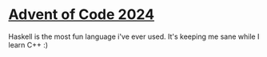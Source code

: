 # [Advent of Code 2024](https://adventofcode.com)

Haskell is the most fun language i've ever used. It's keeping me sane while I learn C++ :)
